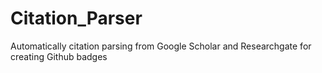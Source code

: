 # Citation_Parser
Automatically citation parsing from Google Scholar and Researchgate for creating Github badges
